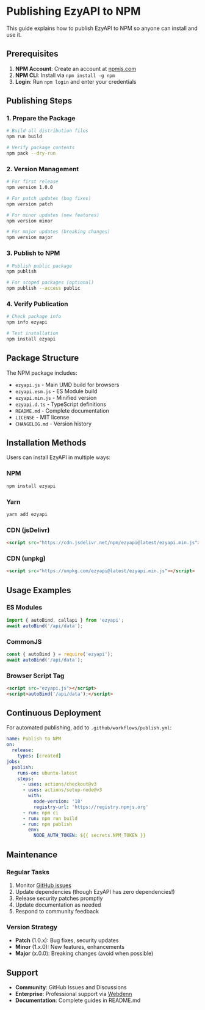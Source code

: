 # Publishing EzyAPI to NPM

This guide explains how to publish EzyAPI to NPM so anyone can install and use it.

## Prerequisites

1. **NPM Account**: Create an account at [npmjs.com](https://www.npmjs.com)
2. **NPM CLI**: Install via `npm install -g npm`
3. **Login**: Run `npm login` and enter your credentials

## Publishing Steps

### 1. Prepare the Package
```bash
# Build all distribution files
npm run build

# Verify package contents
npm pack --dry-run
```

### 2. Version Management
```bash
# For first release
npm version 1.0.0

# For patch updates (bug fixes)
npm version patch

# For minor updates (new features)
npm version minor

# For major updates (breaking changes)
npm version major
```

### 3. Publish to NPM
```bash
# Publish public package
npm publish

# For scoped packages (optional)
npm publish --access public
```

### 4. Verify Publication
```bash
# Check package info
npm info ezyapi

# Test installation
npm install ezyapi
```

## Package Structure

The NPM package includes:
- `ezyapi.js` - Main UMD build for browsers
- `ezyapi.esm.js` - ES Module build 
- `ezyapi.min.js` - Minified version
- `ezyapi.d.ts` - TypeScript definitions
- `README.md` - Complete documentation
- `LICENSE` - MIT license
- `CHANGELOG.md` - Version history

## Installation Methods

Users can install EzyAPI in multiple ways:

### NPM
```bash
npm install ezyapi
```

### Yarn
```bash
yarn add ezyapi
```

### CDN (jsDelivr)
```html
<script src="https://cdn.jsdelivr.net/npm/ezyapi@latest/ezyapi.min.js"></script>
```

### CDN (unpkg)
```html
<script src="https://unpkg.com/ezyapi@latest/ezyapi.min.js"></script>
```

## Usage Examples

### ES Modules
```javascript
import { autoBind, callapi } from 'ezyapi';
await autoBind('/api/data');
```

### CommonJS
```javascript
const { autoBind } = require('ezyapi');
await autoBind('/api/data');
```

### Browser Script Tag
```html
<script src="ezyapi.js"></script>
<script>autoBind('/api/data');</script>
```

## Continuous Deployment

For automated publishing, add to `.github/workflows/publish.yml`:

```yaml
name: Publish to NPM
on:
  release:
    types: [created]
jobs:
  publish:
    runs-on: ubuntu-latest
    steps:
      - uses: actions/checkout@v3
      - uses: actions/setup-node@v3
        with:
          node-version: '18'
          registry-url: 'https://registry.npmjs.org'
      - run: npm ci
      - run: npm run build
      - run: npm publish
        env:
          NODE_AUTH_TOKEN: ${{ secrets.NPM_TOKEN }}
```

## Maintenance

### Regular Tasks
1. Monitor [GitHub issues](https://github.com/webdenn/ezyapi/issues)
2. Update dependencies (though EzyAPI has zero dependencies!)
3. Release security patches promptly
4. Update documentation as needed
5. Respond to community feedback

### Version Strategy
- **Patch** (1.0.x): Bug fixes, security updates
- **Minor** (1.x.0): New features, enhancements
- **Major** (x.0.0): Breaking changes (avoid when possible)

## Support

- **Community**: GitHub Issues and Discussions
- **Enterprise**: Professional support via [Webdenn](https://webdenn.com)
- **Documentation**: Complete guides in README.md
